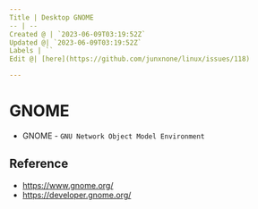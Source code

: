 ```yaml
---
Title | Desktop GNOME
-- | --
Created @ | `2023-06-09T03:19:52Z`
Updated @| `2023-06-09T03:19:52Z`
Labels | ``
Edit @| [here](https://github.com/junxnone/linux/issues/118)

---
```

# GNOME

- GNOME - `GNU Network Object Model Environment`


## Reference
- https://www.gnome.org/
- https://developer.gnome.org/

